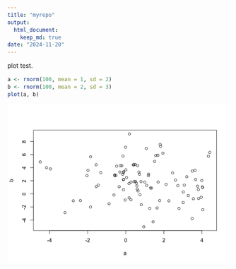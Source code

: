```yaml
---
title: "myrepo"
output: 
  html_document:
    keep_md: true
date: "2024-11-20"
---
```


plot test.


``` r
a <- rnorm(100, mean = 1, sd = 2)
b <- rnorm(100, mean = 2, sd = 3)
plot(a, b)
```

![](myrepo_files/figure-html/unnamed-chunk-1-1.png)<!-- -->

